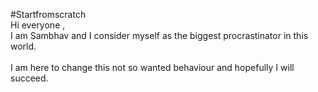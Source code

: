 #Startfromscratch
<br>
Hi everyone ,
<br> 
I am Sambhav and I consider myself as the biggest procrastinator in this world.
<br>  
I am here to change this not so wanted behaviour and hopefully I will succeed.
